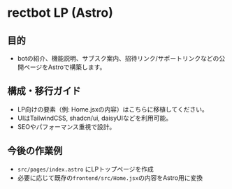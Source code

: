# rectbot LP (Astro)

## 目的
- botの紹介、機能説明、サブスク案内、招待リンク/サポートリンクなどの公開ページをAstroで構築します。

## 構成・移行ガイド
- LP向けの要素（例: Home.jsxの内容）はこちらに移植してください。
- UIはTailwindCSS, shadcn/ui, daisyUIなどを利用可能。
- SEOやパフォーマンス重視で設計。

## 今後の作業例
- `src/pages/index.astro` にLPトップページを作成
- 必要に応じて既存の`frontend/src/Home.jsx`の内容をAstro用に変換
